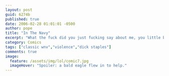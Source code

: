 ```yaml
---
layout: post
guid: 6274b
published: true
date: 2006-02-28 01:01:01 -0500
author: pope
title: "In The Navy"
excerpt: "What the fuck did you just fucking say about me, you little bitch? I???ll have you know I graduated top of my class in the Navy Seals, and I???ve been involved in numerous secret raids on Al-Quaeda, and I have over 300 confirmed dicks stapled to ceiling fans."
category: Comics
tags: ["classic wnv","violence","dick staples"]
comments: true 
image:
  feature: /assets/img/lol/comic7.jpg
  imageHover: "Spoiler: a bald eagle flew in to help."
---
```


